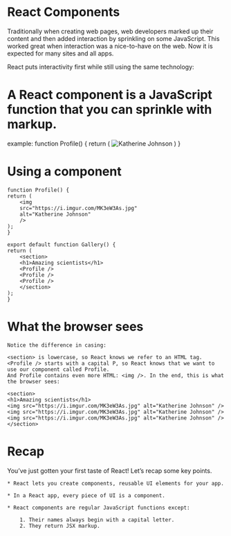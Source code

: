 # React Components

Traditionally when creating web pages, web developers marked up their content and then added interaction by sprinkling on some JavaScript. This worked great when interaction was a nice-to-have on the web. Now it is expected for many sites and all apps.

React puts interactivity first while still using the same technology:
#  A React component is a JavaScript function that you can sprinkle with markup.

example:
function Profile() {
  return (
    <img
      src="https://i.imgur.com/MK3eW3Am.jpg"
      alt="Katherine Johnson"
    />
  )
}

# Using a component 
    function Profile() {
    return (
        <img
        src="https://i.imgur.com/MK3eW3As.jpg"
        alt="Katherine Johnson"
        />
    );
    }

    export default function Gallery() {
    return (
        <section>
        <h1>Amazing scientists</h1>
        <Profile />
        <Profile />
        <Profile />
        </section>
    );
    }

# What the browser sees 
    Notice the difference in casing:

    <section> is lowercase, so React knows we refer to an HTML tag.
    <Profile /> starts with a capital P, so React knows that we want to use our component called Profile.
    And Profile contains even more HTML: <img />. In the end, this is what the browser sees:

    <section>
    <h1>Amazing scientists</h1>
    <img src="https://i.imgur.com/MK3eW3As.jpg" alt="Katherine Johnson" />
    <img src="https://i.imgur.com/MK3eW3As.jpg" alt="Katherine Johnson" />
    <img src="https://i.imgur.com/MK3eW3As.jpg" alt="Katherine Johnson" />
    </section>

# Recap
You’ve just gotten your first taste of React! Let’s recap some key points.

    * React lets you create components, reusable UI elements for your app.

    * In a React app, every piece of UI is a component.

    * React components are regular JavaScript functions except:

        1. Their names always begin with a capital letter.
        2. They return JSX markup.